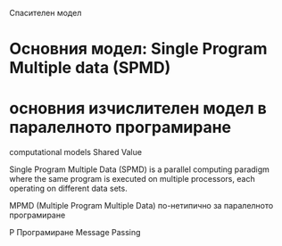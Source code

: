 Спасителен модел

# Основния модел: Single Program Multiple data (SPMD)
# основния изчислителен модел в паралелното програмиране
computational models
Shared Value


Single Program Multiple Data (SPMD) is a parallel computing paradigm where the same program is executed on multiple processors, each operating on different data sets.



MPMD (Multiple Program Multiple Data) по-нетипично за паралелното програмиране

Р Програмиране Message Passing